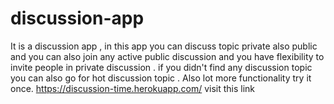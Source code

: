 # discussion-app
It is a discussion app , in this app you can discuss topic private also public and you can also join any active public discussion and you have flexibility to invite people in private discussion . if you didn't find any discussion topic you can also go for hot discussion topic . Also lot more functionality try it once.
https://discussion-time.herokuapp.com/ visit this link
